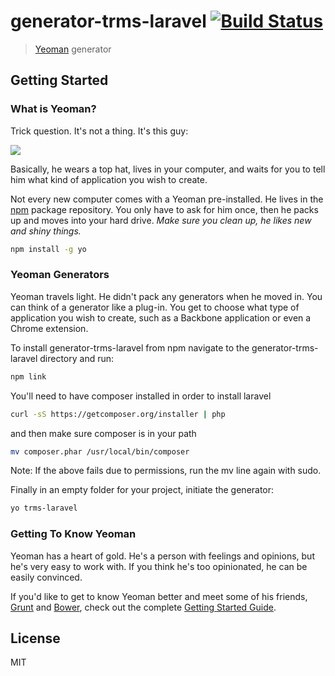 # generator-trms-laravel [![Build Status](https://secure.travis-ci.org/sethphillips/generator-trms-laravel.png?branch=master)](https://travis-ci.org/sethphillips/generator-trms-laravel)

> [Yeoman](http://yeoman.io) generator


## Getting Started

### What is Yeoman?

Trick question. It's not a thing. It's this guy:

![](http://i.imgur.com/JHaAlBJ.png)

Basically, he wears a top hat, lives in your computer, and waits for you to tell him what kind of application you wish to create.

Not every new computer comes with a Yeoman pre-installed. He lives in the [npm](https://npmjs.org) package repository. You only have to ask for him once, then he packs up and moves into your hard drive. *Make sure you clean up, he likes new and shiny things.*

```bash
npm install -g yo
```

### Yeoman Generators

Yeoman travels light. He didn't pack any generators when he moved in. You can think of a generator like a plug-in. You get to choose what type of application you wish to create, such as a Backbone application or even a Chrome extension.

To install generator-trms-laravel from npm navigate to the generator-trms-laravel directory and run:

```bash
npm link
```

You'll need to have composer installed in order to install laravel

```bash
curl -sS https://getcomposer.org/installer | php
```

and then make sure composer is in your path

```bash
mv composer.phar /usr/local/bin/composer
```
Note: If the above fails due to permissions, run the mv line again with sudo.


Finally in an empty folder for your project, initiate the generator:

```bash
yo trms-laravel
```

### Getting To Know Yeoman

Yeoman has a heart of gold. He's a person with feelings and opinions, but he's very easy to work with. If you think he's too opinionated, he can be easily convinced.

If you'd like to get to know Yeoman better and meet some of his friends, [Grunt](http://gruntjs.com) and [Bower](http://bower.io), check out the complete [Getting Started Guide](https://github.com/yeoman/yeoman/wiki/Getting-Started).


## License

MIT
